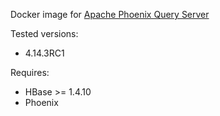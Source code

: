Docker image for [Apache Phoenix Query Server](https://phoenix.apache.org/server.html) 

Tested versions:
 - 4.14.3RC1

Requires:
 - HBase >= 1.4.10
 - Phoenix
